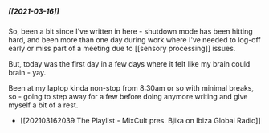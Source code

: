 ##### [[2021-03-16]]

So, been a bit since I've written in here - shutdown mode has been hitting hard, and been more than one day during work where I've needed to log-off early or miss part of a meeting due to [[sensory processing]] issues. 

But, today was the first day in a few days where it felt like my brain could brain - yay.

Been at my laptop kinda non-stop from 8:30am or so with minimal breaks, so - going to step away for a few before doing anymore writing and give myself a bit of a rest.

- [[202103162039 The Playlist - MixCult pres. Bjika on Ibiza Global Radio]]

